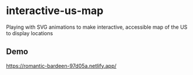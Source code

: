 # interactive-us-map
Playing with SVG animations to make interactive, accessible map of the US to display locations

## Demo
https://romantic-bardeen-97d05a.netlify.app/
